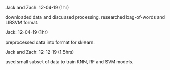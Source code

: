 Jack and Zach: 12-04-19 (1hr)

downloaded data and discussed processing.
researched bag-of-words and LIBSVM format.

Jack: 12-04-19 (1hr)

preprocessed data into format for sklearn.

Jack and Zach: 12-12-19 (1.5hrs)

used small subset of data to train KNN, RF and SVM models.

